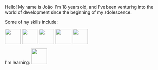 Hello! My name is João, I'm 18 years old, and I've been venturing into the world of development since the beginning of my adolescence.

Some of my skills include:
<div style="display: flex; gap: 5px;">
    <img src="https://cdn.jsdelivr.net/gh/devicons/devicon@latest/icons/python/python-original.svg" width="50" height="50">
    <img src="https://cdn.jsdelivr.net/gh/devicons/devicon@latest/icons/php/php-original.svg" width="50" height="50"/>
    <img src="https://cdn.jsdelivr.net/gh/devicons/devicon@latest/icons/html5/html5-original.svg" width="50" height="50">
    <img src="https://cdn.jsdelivr.net/gh/devicons/devicon@latest/icons/css3/css3-original.svg" width="50" height="50">
    <img src="https://cdn.jsdelivr.net/gh/devicons/devicon@latest/icons/bootstrap/bootstrap-original.svg" width="50" height="50"/>

</div>

I'm learning:
<img src="https://cdn.jsdelivr.net/gh/devicons/devicon@latest/icons/cplusplus/cplusplus-original.svg" width="50" heigth="50"/>













